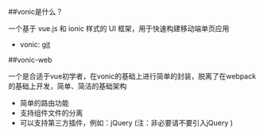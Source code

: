##vonic是什么？

一个基于 vue.js 和 ionic 样式的 UI 框架，用于快速构建移动端单页应用

* vonic: [git](https://github.com/wangdahoo/vonic)

##vonic-web

一个是合适于vue初学者，在vonic的基础上进行简单的封装，脱离了在webpack的基础上开发，简单、简洁的基础架构

* 简单的路由功能
* 支持组件文件的分离
* 可以支持第三方插件，例如：jQuery (注：非必要请不要引入jQuery )
